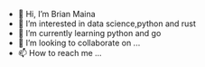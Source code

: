 - 👋 Hi, I’m Brian Maina
- 👀 I’m interested in data science,python and rust
- 🌱 I’m currently learning python and go
- 💞️ I’m looking to collaborate on ...
- 📫 How to reach me ...

<!---
BrianMaina01/BrianMaina01 is a ✨ special ✨ repository because its `README.md` (this file) appears on your GitHub profile.
You can click the Preview link to take a look at your changes.
--->
